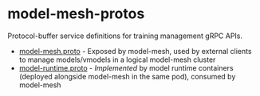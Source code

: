 # model-mesh-protos
Protocol-buffer service definitions for training management gRPC APIs.

- [model-mesh.proto](model-mesh.proto) - Exposed by model-mesh, used by external clients to manage models/vmodels in a logical model-mesh cluster
- [model-runtime.proto](model-runtime.proto) - _Implemented_ by model runtime containers (deployed alongside model-mesh in the same pod), consumed by model-mesh

